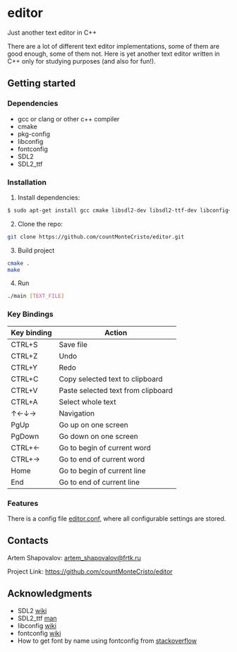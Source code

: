 # editor
Just another text editor in C++

There are a lot of different text editor implementations, some of them are good enough, some of them not. Here is yet another text editor written in C++ 
only for studying purposes (and also for fun!).

## Getting started
### Dependencies
* gcc or clang or other c++ compiler
* cmake
* pkg-config
* libconfig
* fontconfig
* SDL2
* SDL2_ttf

### Installation
1. Install dependencies:
```sh
$ sudo apt-get install gcc cmake libsdl2-dev libsdl2-ttf-dev libconfig++-dev libfontconfig1 
```

2. Clone the repo:
```sh
git clone https://github.com/countMonteCristo/editor.git
```

3. Build project
```sh
cmake .
make
```

4. Run
```sh
./main [TEXT_FILE]
```

### Key Bindings

| Key binding |              Action                |
|-------------|------------------------------------|
| CTRL+S      | Save file                          |
| CTRL+Z      | Undo                               |
| CTRL+Y      | Redo                               |
| CTRL+C      | Copy selected text to clipboard    |
| CTRL+V      | Paste selected text from clipboard |
| CTRL+A      | Select whole text                  |
| ↑←↓→        | Navigation                         |
| PgUp        | Go up on one screen                |
| PgDown      | Go down on one screen              |
| CTRL+←      | Go to begin of current word        |
| CTRL+→      | Go to end of current word          |
| Home        | Go to begin of current line        |
| End         | Go to end of current line          |


### Features

There is a config file [editor.conf](https://github.com/countMonteCristo/editor/blob/main/editor.conf), where all configurable settings are stored.

## Contacts

Artem Shapovalov: artem_shapovalov@frtk.ru

Project Link: https://github.com/countMonteCristo/editor

## Acknowledgments
* SDL2 [wiki](https://wiki.libsdl.org/)
* SDL2_ttf [man](https://www.libsdl.org/projects/SDL_ttf/docs/SDL_ttf.pdf)
* libconfig [wiki](https://hyperrealm.github.io/libconfig/libconfig_manual.html)
* fontconfig [wiki](https://www.freedesktop.org/wiki/Software/fontconfig/)
* How to get font by name using fontconfig from [stackoverflow](https://stackoverflow.com/questions/10542832/how-to-use-fontconfig-to-get-font-list-c-c)
